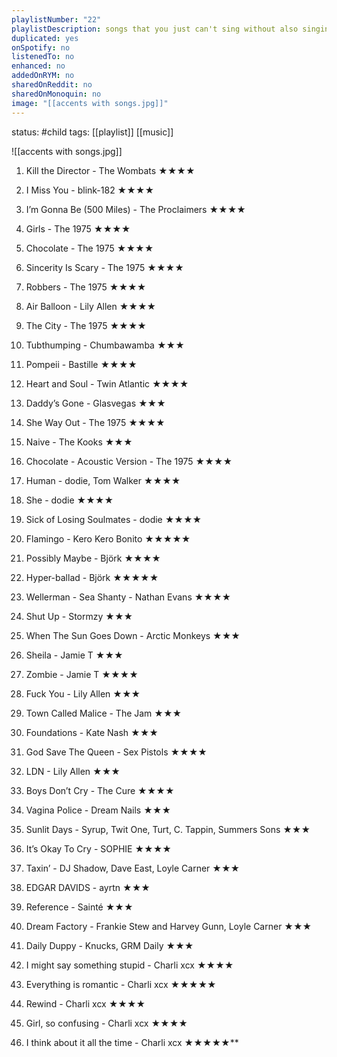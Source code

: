 ```yaml
---
playlistNumber: "22"
playlistDescription: songs that you just can't sing without also singing the accents
duplicated: yes
onSpotify: no
listenedTo: no
enhanced: no
addedOnRYM: no
sharedOnReddit: no
sharedOnMonoquin: no
image: "[[accents with songs.jpg]]"
---
```

status: #child 
tags: [[playlist]] [[music]] 

![[accents with songs.jpg]]

1. Kill the Director - The Wombats ★★★★
    
2. I Miss You - blink-182 ★★★★
    
3. I’m Gonna Be (500 Miles) - The Proclaimers ★★★★
    
4. Girls - The 1975 ★★★★
    
5. Chocolate - The 1975 ★★★★
    
6. Sincerity Is Scary - The 1975 ★★★★
    
7. Robbers - The 1975 ★★★★
    
8. Air Balloon - Lily Allen ★★★★
    
9. The City - The 1975 ★★★★
    
10. Tubthumping - Chumbawamba ★★★
    
11. Pompeii - Bastille ★★★★
    
12. Heart and Soul - Twin Atlantic ★★★★
    
13. Daddy’s Gone - Glasvegas ★★★
    
14. She Way Out - The 1975 ★★★★
    
15. Naive - The Kooks ★★★
    
16. Chocolate - Acoustic Version - The 1975 ★★★★
    
17. Human - dodie, Tom Walker ★★★★
    
18. She - dodie ★★★★
    
19. Sick of Losing Soulmates - dodie ★★★★
    
20. Flamingo - Kero Kero Bonito ★★★★★
    
21. Possibly Maybe - Björk ★★★★
    
22. Hyper-ballad - Björk ★★★★★
    
23. Wellerman - Sea Shanty - Nathan Evans ★★★★
    
24. Shut Up - Stormzy ★★★
    
25. When The Sun Goes Down - Arctic Monkeys ★★★
    
26. Sheila - Jamie T ★★★
    
27. Zombie - Jamie T ★★★★
    
28. Fuck You - Lily Allen ★★★
    
29. Town Called Malice - The Jam ★★★
    
30. Foundations - Kate Nash ★★★
    
31. God Save The Queen - Sex Pistols ★★★★
    
32. LDN - Lily Allen ★★★
    
33. Boys Don’t Cry - The Cure ★★★★
    
34. Vagina Police - Dream Nails ★★★
    
35. Sunlit Days - Syrup, Twit One, Turt, C. Tappin, Summers Sons ★★★
    
36. It’s Okay To Cry - SOPHIE ★★★★
    
37. Taxin’ - DJ Shadow, Dave East, Loyle Carner ★★★
    
38. EDGAR DAVIDS - ayrtn ★★★
    
39. Reference - Sainté ★★★
    
40. Dream Factory - Frankie Stew and Harvey Gunn, Loyle Carner ★★★
    
41. Daily Duppy - Knucks, GRM Daily ★★★
    
42. I might say something stupid - Charli xcx ★★★★
    
43. Everything is romantic - Charli xcx ★★★★★
    
44. Rewind - Charli xcx ★★★★
    
45. Girl, so confusing - Charli xcx ★★★★
    
46. I think about it all the time - Charli xcx ★★★★★**